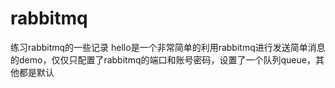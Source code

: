 # rabbitmq
练习rabbitmq的一些记录
hello是一个非常简单的利用rabbitmq进行发送简单消息的demo，仅仅只配置了rabbitmq的端口和账号密码，设置了一个队列queue，其他都是默认
